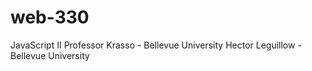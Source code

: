 # web-330
JavaScript II
Professor Krasso - Bellevue University
Hector Leguillow - Bellevue University

